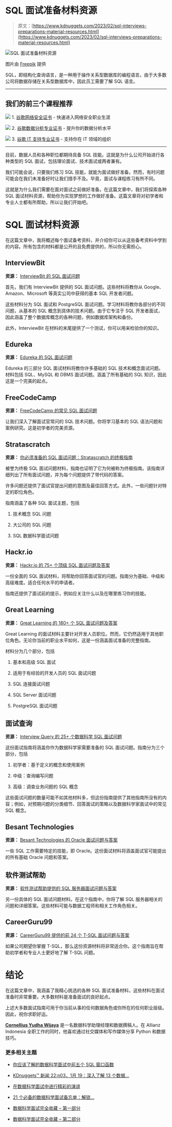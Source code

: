 # SQL 面试准备材料资源

> 原文：[https://www.kdnuggets.com/2023/02/sql-interviews-preparations-material-resources.html](https://www.kdnuggets.com/2023/02/sql-interviews-preparations-material-resources.html)

![SQL 面试准备材料资源](../Images/99bef6d7704e7cd7a4494076364119c1.png)

图片由 [Freepik](https://www.freepik.com/free-vector/flat-design-sql-illustration_21695612.htm#query=sql&position=2&from_view=search&track=sph) 提供

SQL，即结构化查询语言，是一种用于操作关系型数据库的编程语言。由于大多数公司将数据存储在关系型数据库中，因此员工需要了解 SQL 语言。

* * *

## 我们的前三个课程推荐

![](../Images/0244c01ba9267c002ef39d4907e0b8fb.png) 1\. [谷歌网络安全证书](https://www.kdnuggets.com/google-cybersecurity) - 快速进入网络安全职业生涯

![](../Images/e225c49c3c91745821c8c0368bf04711.png) 2\. [谷歌数据分析专业证书](https://www.kdnuggets.com/google-data-analytics) - 提升你的数据分析水平

![](../Images/0244c01ba9267c002ef39d4907e0b8fb.png) 3\. [谷歌 IT 支持专业证书](https://www.kdnuggets.com/google-itsupport) - 支持你在 IT 领域的组织

* * *

目前，数据人员和各种职位都期待具备 SQL 技能。这就是为什么公司开始进行各种类型的 SQL 面试，包括理论面试、技术面试或两者兼有。

我们可能会说，只要我们练习 SQL 技能，就能为面试做好准备。然而，有时问题可能会在我们未准备好时让我们措手不及。毕竟，面试与课程练习有所不同。

这就是为什么我们需要在面对面试之前做好准备。在这篇文章中，我们将探索各种 SQL 面试材料资源，帮助你为实现梦想的工作做好准备。这篇文章将对初学者和专业人士都有所帮助，所以让我们开始吧。

# SQL 面试材料资源

在这篇文章中，我将概述每个面试备考资料，并介绍你可以从这些备考资料中学到的内容。所有包含的材料都是公开的且免费提供的，所以你无需担心。

## InterviewBit

**资源：** [InterviewBit 的 SQL 面试问题](https://www.interviewbit.com/sql-interview-questions/#sql-mcq)

首先，我们有 InterviewBit 提供的 SQL 面试问题。这些材料将教你从 Google、Amazon、Microsoft 等真实公司中获得的基本 SQL 开发者问题。

这些材料分为 SQL 面试和 PostgreSQL 面试问题。学习材料将教你各部分的不同问题，从基本的 SQL 概念到具体的技术问题。由于它专注于 SQL 开发者面试，因此涵盖了整个数据库概念的各种问题，例如数据库架构和备份。

此外，InterviewBit 在材料的末尾提供了一个测试，你可以用来检验你的知识。

## Edureka

**资源：** [Edureka 的 SQL 面试问题](https://www.edureka.co/blog/interview-questions/sql-interview-questions)

Edureka 的三部分 SQL 面试材料将教你许多基础的 SQL 技术和概念面试问题。材料包括 SQL、MySQL 和 DBMS 面试问题。涵盖了所有基础的 SQL 知识，因此这是一个完美的起点。

## FreeCodeCamp

**资源：** [FreeCodeCamp 的常见 SQL 面试问题](https://www.freecodecamp.org/news/sql-interview-questions/)

让我们深入了解面试官常问的 SQL 技术问题。你将学习基本的 SQL 语法问题和案例研究。这是初学者的完美资源。

## Stratascratch

**资源：** [你必须准备的 SQL 面试问题：Stratascratch 的终极指南](https://www.stratascratch.com/blog/sql-interview-questions-you-must-prepare-the-ultimate-guide/)

被誉为终极 SQL 面试问题材料，指南也证明了它为何被称为终极指南。该指南详细列出了所有面试问题，并为每个问题提供了带代码的答案。

许多问题还提供了面试官提出问题的意图及最佳回答方式。此外，一些问题针对特定的职位角色。

指南涵盖了各种 SQL 面试主题，包括

1.  技术概念 SQL 问题

1.  大公司的 SQL 问题

1.  SQL 数据科学面试问题

## Hackr.io

**资源：** [Hackr.io 的 75+ 个顶级 SQL 面试问题及答案](https://hackr.io/blog/top-sql-interview-questions)

一份全面的 SQL 面试材料，将帮助你回答面试官的问题。指南分为基础、中级和高级难度。适合任何水平的申请者。

指南还提供了面试前的提示，例如应关注什么以及在哪里练习你的技能。

## Great Learning

**资源：** [Great Learning 的 180+ 个 SQL 面试问题及答案](https://www.mygreatlearning.com/blog/sql-interview-questions/)

Great Learning 的面试材料主要针对开发人员职位。然而，它仍然适用于其他职位角色。无论你当前的职业水平如何，这是一份涵盖面试准备的完整指南。

材料分为几个部分，包括

1.  基本和高级 SQL 面试

1.  适用于有经验的开发人员的 SQL 面试问题

1.  SQL 连接面试问题

1.  SQL Server 面试问题

1.  PostgreSQL 面试问题

## 面试查询

**资源：** [Interview Query 的 25+ 个数据科学 SQL 面试问题](https://www.interviewquery.com/p/data-science-sql-interview-questions#beginner-sql-questions-for-data-scientists)

这份面试指南将涵盖你作为数据科学家需要准备的 SQL 面试问题。指南分为三个部分，包括

1.  初学者：基于定义的概念和使用案例

1.  中级：查询编写问题

1.  高级：调查业务问题的 SQL 概念

这些面试问题的数量可能不如其他材料多，但这份指南提供了其他指南所没有的内容；例如，对预期问题的分类细节、回答面试的策略以及数据科学家面试中的常见 SQL 概念。

## Besant Technologies

**资源：** [Besant Technologies 的 Oracle 面试问题与答案](https://www.besanttechnologies.com/oracle-interview-questions-and-answers)

一些 SQL 工作需要特定的技能，即 Oracle。这份面试材料将涵盖面试官可能提出的所有基础 Oracle 问题和答案。

## 软件测试帮助

**资源：** [软件测试帮助提供的 SQL 服务器面试问题与答案](https://www.softwaretestinghelp.com/sql-server-interview-question-for-testers-2/)

另一份具体的 SQL 面试问题材料。在这个指南中，你将了解 SQL 服务器相关的问题和详细答案。这些材料可能与数据工程师和相关工作角色相关。

## CareerGuru99

**资源：** [CareerGuru99 提供的前 24 个 T-SQL 面试问题与答案](https://career.guru99.com/top-24-t-sql-interview-questions/)

如果公司期望你掌握 T-SQL，那么这份资源材料将非常适合你。这个指南旨在帮助初学者和专业人士更好地了解 T-SQL 问题。

# 结论

在这篇文章中，我涵盖了我精心挑选的各种 SQL 面试准备材料，这些材料在面试准备时非常重要。大多数材料是准备面试的良好起点。

上述大多数面试指南可用于你当前从事的任何数据角色或你所在的任何职业层级。因此，祝你求职好运。

**[Cornellius Yudha Wijaya](https://www.linkedin.com/in/cornellius-yudha-wijaya/)** 是一名数据科学助理经理和数据撰稿人。在 Allianz Indonesia 全职工作的同时，他喜欢通过社交媒体和写作媒体分享 Python 和数据技巧。

### 更多相关主题

+   [你应该了解的数据科学面试中前五个 SQL 窗口函数](https://www.kdnuggets.com/2022/01/top-five-sql-window-functions-know-data-science-interviews.html)

+   [KDnuggets™ 新闻 22:n03，1月 19：深入了解 13 个数据…](https://www.kdnuggets.com/2022/n03.html)

+   [在数据科学面试中进行精彩的演讲](https://www.kdnuggets.com/2022/01/deliver-killer-presentation-data-science-interviews.html)

+   [21 个必备的数据科学面试备忘单：解锁…](https://www.kdnuggets.com/2022/06/21-cheat-sheets-data-science-interviews.html)

+   [数据科学面试完全收藏 – 第一部分](https://www.kdnuggets.com/2022/06/complete-collection-data-science-interviews-part-1.html)

+   [数据科学面试完全收藏 – 第二部分](https://www.kdnuggets.com/2022/06/complete-collection-data-science-interviews-part-2.html)
